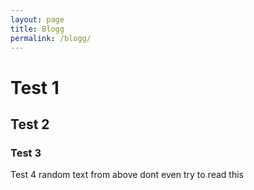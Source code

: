 ```yaml
---
layout: page
title: Blogg
permalink: /blogg/
---
```


# Test 1

## Test 2

### Test 3

Test 4 random text from above dont even try to read this